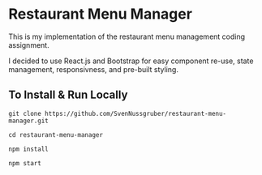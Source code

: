 # Restaurant Menu Manager
This is my implementation of the restaurant menu management coding assignment.

I decided to use React.js and Bootstrap for easy component re-use, state management, responsivness, and pre-built styling.



## To Install & Run Locally

```
git clone https://github.com/SvenNussgruber/restaurant-menu-manager.git  

cd restaurant-menu-manager 

npm install 

npm start 
```